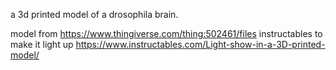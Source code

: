 a 3d printed model of a drosophila brain.

model from https://www.thingiverse.com/thing:502461/files
instructables to make it light up https://www.instructables.com/Light-show-in-a-3D-printed-model/